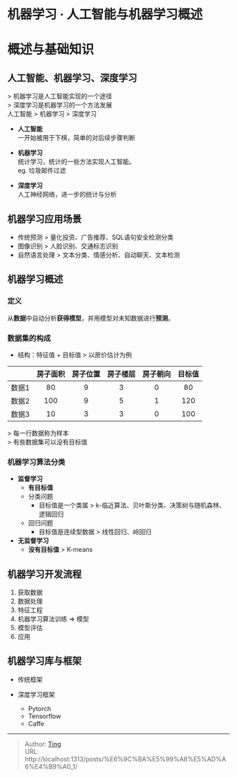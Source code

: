 # 机器学习 · 人工智能与机器学习概述


# 概述与基础知识
## 人工智能、机器学习、深度学习
&gt; 机器学习是人工智能实现的一个途径  
&gt; 深度学习是机器学习的一个方法发展  
人工智能 &gt; 机器学习 &gt; 深度学习
* **人工智能**  
一开始被用于下棋，简单的对后续步骤判断

* **机器学习**  
  统计学习，统计的一些方法实现人工智能。  
  eg. 垃圾邮件过滤

* **深度学习**  
  人工神经网络，进一步的统计与分析

## 机器学习应用场景
* 传统预测
  &gt; 量化投资、广告推荐、SQL语句安全检测分类
* 图像识别
  &gt; 人脸识别、交通标志识别
* 自然语言处理
  &gt; 文本分类、情感分析、自动聊天、文本检测

## 机器学习概述
### 定义  
从**数据**中自动分析**获得模型**，并用模型对未知数据进行**预测**。

### 数据集的构成
* 结构：特征值 &#43; 目标值
&gt; 以房价估计为例

|  | 房子面积 | 房子位置 | 房子楼层 | 房子朝向 | 目标值 |
| :----: | :----: | :----: | :----: | :----: | :----: |
| 数据1 | 80 | 9 | 3 | 0 | 80 |
| 数据2 | 100 | 9 | 5 | 1 | 120 |
| 数据3 | 10 | 3 | 3 | 0 | 100 |

&gt; 每一行数据称为样本  
&gt; 有些数据集可以没有目标值

### 机器学习算法分类
* **监督学习**
  * **有目标值**
  * 分类问题
    * 目标值是一个类属
    &gt; k-临近算法、贝叶斯分类、决策树与随机森林、逻辑回归
  * 回归问题
    * 目标值是连续型数据
    &gt; 线性回归、岭回归
* **无监督学习**
  * **没有目标值**
  &gt; K-means

## 机器学习开发流程
1. 获取数据
2. 数据处理
3. 特征工程
4. 机器学习算法训练 =&gt; 模型
5. 模型评估
6. 应用

## 机器学习库与框架
* 传统框架  
  
* 深度学习框架
  * Pytorch
  * Tensorflow
  * Caffe

---

> Author: [Ting](Tin10g.github.io)  
> URL: http://localhost:1313/posts/%E6%9C%BA%E5%99%A8%E5%AD%A6%E4%B9%A0_1/  

